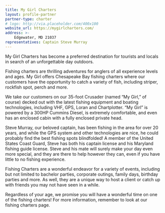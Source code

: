 ```yaml
---
title: My Girl Charters
layout: profile-partner
partner-type: charter
# logo: http://via.placeholder.com/400x100
website_url: https://mygirlcharters.com/
address: >- 
    Edgewater, MD 21037
representatives: Captain Steve Murray
---
```


My Girl Charters has become a preferred destination for tourists and locals in search of an unforgettable day outdoors. 

Fishing charters are thrilling adventures for anglers of all experience levels and ages. My Girl offers Chesapeake Bay fishing charters where our customers have the opportunity to catch a variety of fish, including striper, rockfish spot, perch and more.

We take our customers on our 35-foot Crusader (named “My Girl,” of course) decked out with the latest fishing equipment and boating technologies, including VHF, GPS, Loran and Chartplotter. “My Girl” is powered by a 300HP Cummins Diesel, is extremely comfortable, and even has an enclosed cabin with a fully enclosed private head.

Steve Murray, our beloved captain, has been fishing in the area for over 20 years, and while the GPS system and other technologies are nice, he could probably find the best fishing spots blindfolded! A member of the United States Coast Guard, Steve has both his captain license and his Maryland fishing guide license. Steve and his mate will surely make your day even more special, and they are there to help however they can, even if you have little to no fishing experience.

Fishing Charters are a wonderful endeavor for a variety of events, including but not limited to bachelor parties, corporate outings, family days, birthday parties and more. As well, they are a unique way to host a client or catch up with friends you may not have seen in a while.

Regardless of your age, we promise you will have a wonderful time on one of the fishing charters! For more information, remember to look at our fishing charters page.